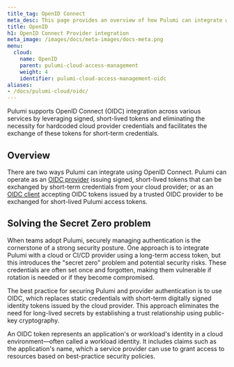 ```yaml
---
title_tag: OpenID Connect
meta_desc: This page provides an overview of how Pulumi can integrate with OIDC providers
title: OpenID
h1: OpenID Connect Provider integration
meta_image: /images/docs/meta-images/docs-meta.png
menu:
  cloud:
    name: OpenID
    parent: pulumi-cloud-access-management
    weight: 4
    identifier: pulumi-cloud-access-management-oidc
aliases:
- /docs/pulumi-cloud/oidc/
---
```


Pulumi supports OpenID Connect (OIDC) integration across various services by leveraging signed, short-lived tokens and eliminating the necessity for hardcoded cloud provider credentials and facilitates the exchange of these tokens for short-term credentials.

## Overview

There are two ways Pulumi can integrate using OpenID Connect. Pulumi can operate as an [OIDC provider](/docs/pulumi-cloud/oidc/provider/) issuing signed, short-lived tokens that can be exchanged by short-term credentials from your cloud provider; or as an [OIDC client](/docs/pulumi-cloud/oidc/client/) accepting OIDC tokens issued by a trusted OIDC provider to be exchanged for short-lived Pulumi access tokens.

## Solving the Secret Zero problem

When teams adopt Pulumi, securely managing authentication is the cornerstone of a strong security posture. One approach is to integrate Pulumi with a cloud or CI/CD provider using a long-term access token, but this introduces the "secret zero" problem and potential security risks. These credentials are often set once and forgotten, making them vulnerable if rotation is needed or if they become compromised.

The best practice for securing Pulumi and provider authentication is to use OIDC, which replaces static credentials with short-term digitally signed identity tokens issued by the cloud provider. This approach eliminates the need for long-lived secrets by establishing a trust relationship using public-key cryptography.

An OIDC token represents an application's or workload's identity in a cloud environment—often called a workload identity. It includes claims such as the application's name, which a service provider can use to grant access to resources based on best-practice security policies.
